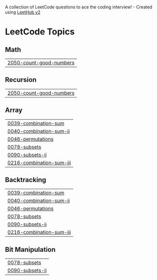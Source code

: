 A collection of LeetCode questions to ace the coding interview! - Created using [LeetHub v2](https://github.com/arunbhardwaj/LeetHub-2.0)
<!---LeetCode Topics Start-->
# LeetCode Topics
## Math
|  |
| ------- |
| [2050-count-good-numbers](https://github.com/shreyasreddy1401/Leetcode_problems/tree/master/2050-count-good-numbers) |
## Recursion
|  |
| ------- |
| [2050-count-good-numbers](https://github.com/shreyasreddy1401/Leetcode_problems/tree/master/2050-count-good-numbers) |
## Array
|  |
| ------- |
| [0039-combination-sum](https://github.com/shreyasreddy1401/Leetcode_problems/tree/master/0039-combination-sum) |
| [0040-combination-sum-ii](https://github.com/shreyasreddy1401/Leetcode_problems/tree/master/0040-combination-sum-ii) |
| [0046-permutations](https://github.com/shreyasreddy1401/Leetcode_problems/tree/master/0046-permutations) |
| [0078-subsets](https://github.com/shreyasreddy1401/Leetcode_problems/tree/master/0078-subsets) |
| [0090-subsets-ii](https://github.com/shreyasreddy1401/Leetcode_problems/tree/master/0090-subsets-ii) |
| [0216-combination-sum-iii](https://github.com/shreyasreddy1401/Leetcode_problems/tree/master/0216-combination-sum-iii) |
## Backtracking
|  |
| ------- |
| [0039-combination-sum](https://github.com/shreyasreddy1401/Leetcode_problems/tree/master/0039-combination-sum) |
| [0040-combination-sum-ii](https://github.com/shreyasreddy1401/Leetcode_problems/tree/master/0040-combination-sum-ii) |
| [0046-permutations](https://github.com/shreyasreddy1401/Leetcode_problems/tree/master/0046-permutations) |
| [0078-subsets](https://github.com/shreyasreddy1401/Leetcode_problems/tree/master/0078-subsets) |
| [0090-subsets-ii](https://github.com/shreyasreddy1401/Leetcode_problems/tree/master/0090-subsets-ii) |
| [0216-combination-sum-iii](https://github.com/shreyasreddy1401/Leetcode_problems/tree/master/0216-combination-sum-iii) |
## Bit Manipulation
|  |
| ------- |
| [0078-subsets](https://github.com/shreyasreddy1401/Leetcode_problems/tree/master/0078-subsets) |
| [0090-subsets-ii](https://github.com/shreyasreddy1401/Leetcode_problems/tree/master/0090-subsets-ii) |
<!---LeetCode Topics End-->